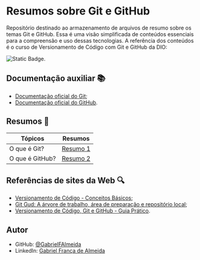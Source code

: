 # Resumos sobre Git e GitHub

Repositório destinado ao armazenamento de arquivos de resumo sobre os temas Git e GitHub. 
Essa é uma visão simplificada de conteúdos essenciais para a compreensão e uso dessas tecnologias. 
A referência dos conteúdos é o curso de Versionamento de Código com Git e GitHub da DIO:

![Static Badge](https://img.shields.io/badge/Acesse%20o%20curso-81599F?style=for-the-badge&logo=git&logoColor=D9ECFF&logoSize=auto&label=Git&labelColor=81599F&color=3CD4D9&link=https%3A%2F%2Fweb.dio.me%2Fcourse%2Fversionamento-de-codigo-com-git-e-github%2Flearning%2Ff3cbaa66-efbd-4c25-842e-2069c188c066).

## Documentação auxiliar 📚
- [Documentação oficial do Git](https://git-scm.com/doc);
- [Documentação oficial do GitHub](https://docs.github.com/pt).

## Resumos 📄
| Tópicos | Resumos |
|--------|---------|
| O que é Git? | [Resumo 1](./../resumos-git-e-github/resumos/resumo-1-o-que-git.md) |
| O que é GitHub? | [Resumo 2]() |
 
## Referências de sites da Web 🔍
- [Versionamento de Código - Conceitos Básicos](https://www.dio.me/articles/versionamento-de-codigo-conceitos-basicos);
- [Git Gud: A árvore de trabalho, área de preparação e repositório local](https://medium.com/@lucasmaurer/git-gud-the-working-tree-staging-area-and-local-repo-a1f0f4822018);
- [Versionamento de Código, Git e GitHub - Guia Prático](https://www.dio.me/articles/versionamento-de-codigo-git-e-github-guia-pratico).
## Autor

- GitHub: [@GabrielFAlmeida](https://github.com/GabrielFAlmeida)
- LinkedIn: [Gabriel França de Almeida](https://www.linkedin.com/in/gabriel-frnca/)
